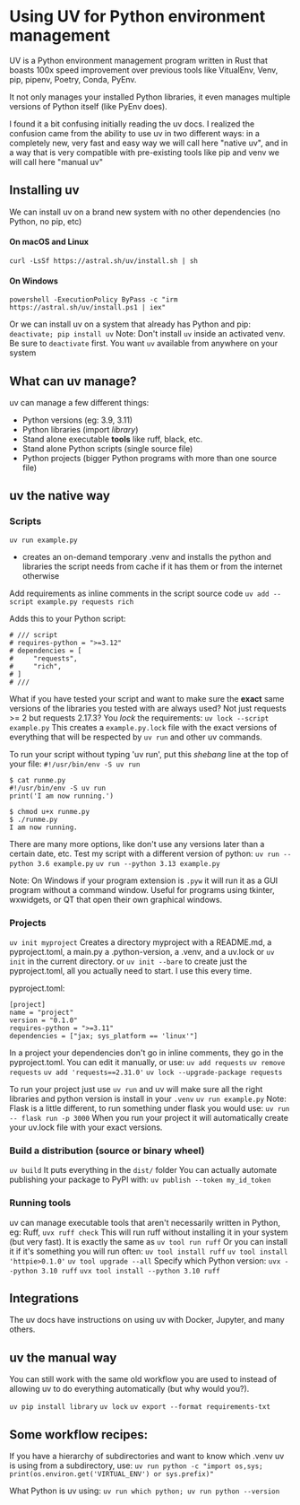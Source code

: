 # Using UV for Python environment management

UV is a Python environment management program written in Rust that boasts 100x speed improvement over previous tools like VitualEnv, Venv, pip, pipenv, Poetry, Conda, PyEnv.

It not only manages your installed Python libraries, it even manages multiple versions of Python itself (like PyEnv does).

I found it a bit confusing initially reading the uv docs. I realized the confusion came from the ability to use uv in two different ways: in a completely new, very fast and easy way we will call here "native uv", and in a way that is very compatible with pre-existing tools like pip and venv we will call here "manual uv"

## Installing uv

We can install uv on a brand new system with no other dependencies (no Python, no pip, etc)

#### On macOS and Linux

`curl -LsSf https://astral.sh/uv/install.sh | sh`
#### On Windows

`powershell -ExecutionPolicy ByPass -c "irm https://astral.sh/uv/install.ps1 | iex"`

Or we can install uv on a system that already has Python and pip:
`deactivate; pip install uv`
Note: Don't install `uv` inside an activated venv. Be sure to `deactivate` first. You want `uv` available from anywhere on your system

## What can uv manage?

uv can manage a few different things:
- Python versions (eg: 3.9, 3.11)
- Python libraries (import *library*)
- Stand alone executable **tools** like ruff, black, etc.
- Stand alone Python scripts (single source file)
- Python projects (bigger Python programs with more than one source file)

## uv the native way

### Scripts

`uv run example.py`
- creates an on-demand temporary .venv and installs the python and libraries the script needs from cache if it has them or from the internet otherwise

Add requirements as inline comments in the script source code
`uv add --script example.py requests rich`

Adds this to your Python script:
```
# /// script
# requires-python = ">=3.12"
# dependencies = [
#     "requests",
#     "rich",
# ]
# ///
```

What if you have tested your script and want to make sure the **exact** same versions of the libraries you tested with are always used? Not just requests >= 2 but requests 2.17.3? You *lock* the requirements:
`uv lock --script example.py`
This creates a `example.py.lock` file with the exact versions of everything that will be respected by `uv run` and other uv commands.

To run your script without typing 'uv run', put this _shebang_ line at the top of your file: `#!/usr/bin/env -S uv run`
```
$ cat runme.py
#!/usr/bin/env -S uv run
print('I am now running.')

$ chmod u+x runme.py
$ ./runme.py
I am now running.
```

There are many more options, like don't use any versions later than a certain date, etc.
Test my script with a different version of python:
`uv run --python 3.6 example.py`
`uv run --python 3.13 example.py`

Note: On Windows if your program extension is `.pyw` it will run it as a GUI program without a command window. Useful for programs using tkinter, wxwidgets, or QT that open their own graphical windows.

### Projects

`uv init myproject`
Creates a directory myproject with a README.md, a pyproject.toml, a main.py a .python-version, a .venv, and a uv.lock
or `uv init` in the current directory.
or `uv init --bare` to create just the pyproject.toml, all you actually need to start. I use this every time.

pyproject.toml:
```
[project]
name = "project"
version = "0.1.0"
requires-python = ">=3.11"
dependencies = ["jax; sys_platform == 'linux'"]
```

In a project your dependencies don't go in inline comments, they go in the pyproject.toml. You can edit it manually, or use:
`uv add requests`
`uv remove requests`
`uv add 'requests==2.31.0'`
`uv lock --upgrade-package requests`

To run your project just use `uv run` and uv will make sure all the right libraries and python version is install in your `.venv`
`uv run example.py`
Note: Flask is a little different, to run something under flask you would use:
`uv run -- flask run -p 3000`
When you run your project it will automatically create your uv.lock file with your exact versions.

### Build a distribution (source or binary wheel)
`uv build`
It puts everything in the `dist/` folder
You can actually automate publishing your package to PyPI with:
`uv publish --token my_id_token`

### Running tools
uv can manage executable tools that aren't necessarily written in Python, eg: Ruff,
`uvx ruff check`
This will run ruff without installing it in your system (but very fast). It is exactly the same as `uv tool run ruff`
Or you can install it if it's something you will run often:
`uv tool install ruff`
`uv tool install 'httpie>0.1.0'`
`uv tool upgrade --all`
Specify which Python version:
`uvx --python 3.10 ruff`
`uvx tool install --python 3.10 ruff`

## Integrations
The uv docs have instructions on using uv with Docker, Jupyter, and many others.

## uv the manual way

You can still work with the same old workflow you are used to instead of allowing uv to do everything automatically (but why would you?).

`uv pip install library`
`uv lock`
`uv export --format requirements-txt`

## Some workflow recipes:
If you have a hierarchy of subdirectories and want to know which .venv uv is using from a subdirectory, use:
`uv run python -c "import os,sys; print(os.environ.get('VIRTUAL_ENV') or sys.prefix)"`

What Python is uv using: `uv run which python; uv run python --version`
